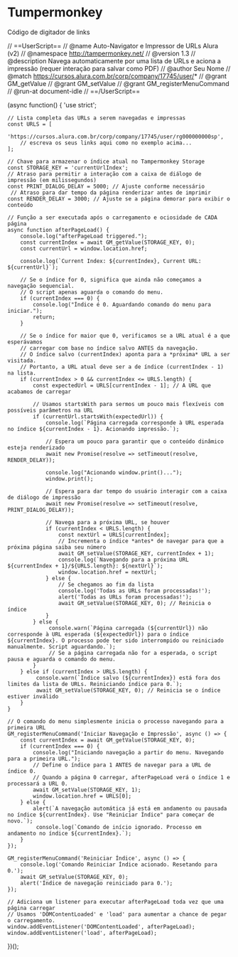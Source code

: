 # Tumpermonkey
Código de digitador de links

// ==UserScript==
// @name Auto-Navigator e Impressor de URLs Alura (v2)
// @namespace http://tampermonkey.net/
// @version 1.3
// @description Navega automaticamente por uma lista de URLs e aciona a impressão (requer interação para salvar como PDF)
// @author Seu Nome
// @match https://cursos.alura.com.br/corp/company/17745/user/*
// @grant GM_getValue
// @grant GM_setValue
// @grant GM_registerMenuCommand
// @run-at document-idle
// ==/UserScript==

(async function() {
    'use strict';

    // Lista completa das URLs a serem navegadas e impressas
    const URLS = [
        'https://cursos.alura.com.br/corp/company/17745/user/rg000000000sp',
        // escreva os seus links aqui como no exemplo acima...
    ];

    // Chave para armazenar o índice atual no Tampermonkey Storage
    const STORAGE_KEY = 'currentUrlIndex';
    // Atraso para permitir a interação com a caixa de diálogo de impressão (em milissegundos)
    const PRINT_DIALOG_DELAY = 5000; // Ajuste conforme necessário
     // Atraso para dar tempo da página renderizar antes de imprimir
    const RENDER_DELAY = 3000; // Ajuste se a página demorar para exibir o conteúdo

    // Função a ser executada após o carregamento e ociosidade de CADA página
    async function afterPageLoad() {
        console.log("afterPageLoad triggered.");
        const currentIndex = await GM_getValue(STORAGE_KEY, 0);
        const currentUrl = window.location.href;

        console.log(`Current Index: ${currentIndex}, Current URL: ${currentUrl}`);

        // Se o índice for 0, significa que ainda não começamos a navegação sequencial.
        // O script apenas aguarda o comando do menu.
        if (currentIndex === 0) {
            console.log("Índice é 0. Aguardando comando do menu para iniciar.");
            return;
        }

        // Se o índice for maior que 0, verificamos se a URL atual é a que esperávamos
        // carregar com base no índice salvo ANTES da navegação.
        // O índice salvo (currentIndex) aponta para a *próxima* URL a ser visitada.
        // Portanto, a URL atual deve ser a de índice (currentIndex - 1) na lista.
        if (currentIndex > 0 && currentIndex <= URLS.length) {
            const expectedUrl = URLS[currentIndex - 1]; // A URL que acabamos de carregar

            // Usamos startsWith para sermos um pouco mais flexíveis com possíveis parâmetros na URL
            if (currentUrl.startsWith(expectedUrl)) {
                console.log(`Página carregada corresponde à URL esperada no índice ${currentIndex - 1}. Acionando impressão.`);

                // Espera um pouco para garantir que o conteúdo dinâmico esteja renderizado
                await new Promise(resolve => setTimeout(resolve, RENDER_DELAY));

                console.log("Acionando window.print()...");
                window.print();

                // Espera para dar tempo do usuário interagir com a caixa de diálogo de impressão
                await new Promise(resolve => setTimeout(resolve, PRINT_DIALOG_DELAY));

                // Navega para a próxima URL, se houver
                if (currentIndex < URLS.length) {
                    const nextUrl = URLS[currentIndex];
                    // Incrementa o índice *antes* de navegar para que a próxima página saiba seu número
                    await GM_setValue(STORAGE_KEY, currentIndex + 1);
                    console.log(`Navegando para a próxima URL ${currentIndex + 1}/${URLS.length}: ${nextUrl}`);
                    window.location.href = nextUrl;
                } else {
                    // Se chegamos ao fim da lista
                    console.log('Todas as URLs foram processadas!');
                    alert('Todas as URLs foram processadas!');
                    await GM_setValue(STORAGE_KEY, 0); // Reinicia o índice
                }
            } else {
                 console.warn(`Página carregada (${currentUrl}) não corresponde à URL esperada (${expectedUrl}) para o índice ${currentIndex}. O processo pode ter sido interrompido ou reiniciado manualmente. Script aguardando.`);
                 // Se a página carregada não for a esperada, o script pausa e aguarda o comando do menu.
            }
        } else if (currentIndex > URLS.length) {
             console.warn(`Índice salvo (${currentIndex}) está fora dos limites da lista de URLs. Reiniciando índice para 0.`);
             await GM_setValue(STORAGE_KEY, 0); // Reinicia se o índice estiver inválido
        }
    }

    // O comando do menu simplesmente inicia o processo navegando para a primeira URL
    GM_registerMenuCommand('Iniciar Navegação e Impressão', async () => {
        const currentIndex = await GM_getValue(STORAGE_KEY, 0);
        if (currentIndex === 0) {
            console.log("Iniciando navegação a partir do menu. Navegando para a primeira URL.");
            // Define o índice para 1 ANTES de navegar para a URL de índice 0.
            // Quando a página 0 carregar, afterPageLoad verá o índice 1 e processará a URL 0.
            await GM_setValue(STORAGE_KEY, 1);
            window.location.href = URLS[0];
        } else {
            alert(`A navegação automática já está em andamento ou pausada no índice ${currentIndex}. Use "Reiniciar Índice" para começar de novo.`);
             console.log(`Comando de início ignorado. Processo em andamento no índice ${currentIndex}.`);
        }
    });

    GM_registerMenuCommand('Reiniciar Índice', async () => {
        console.log('Comando Reiniciar Índice acionado. Resetando para 0.');
        await GM_setValue(STORAGE_KEY, 0);
        alert('Índice de navegação reiniciado para 0.');
    });

    // Adiciona um listener para executar afterPageLoad toda vez que uma página carregar
    // Usamos 'DOMContentLoaded' e 'load' para aumentar a chance de pegar o carregamento.
    window.addEventListener('DOMContentLoaded', afterPageLoad);
    window.addEventListener('load', afterPageLoad);


})();
